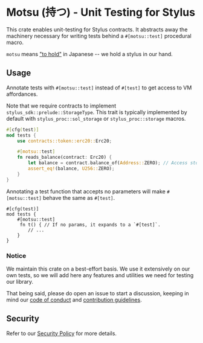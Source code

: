 # Motsu (持つ) - Unit Testing for Stylus

This crate enables unit-testing for Stylus contracts. It abstracts away the
machinery necessary for writing tests behind a `#[motsu::test]` procedural
macro.

`motsu` means ["to hold"](https://jisho.org/word/%E6%8C%81%E3%81%A4) in
Japanese -- we hold a stylus in our hand.

## Usage

Annotate tests with `#[motsu::test]` instead of `#[test]` to get access to VM
affordances.

Note that we require contracts to implement `stylus_sdk::prelude::StorageType`.
This trait is typically implemented by default with `stylus_proc::sol_storage`
or `stylus_proc::storage` macros.

```rust
#[cfg(test)]
mod tests {
    use contracts::token::erc20::Erc20;

    #[motsu::test]
    fn reads_balance(contract: Erc20) {
        let balance = contract.balance_of(Address::ZERO); // Access storage.
        assert_eq!(balance, U256::ZERO);
    }
}
```

Annotating a test function that accepts no parameters will make `#[motsu::test]`
behave the same as `#[test]`.

```rust,ignore
#[cfg(test)]
mod tests {
    #[motsu::test]
     fn t() { // If no params, it expands to a `#[test]`.
        // ...
    }
}
```

### Notice

We maintain this crate on a best-effort basis. We use it extensively on our own
tests, so we will add here any features and utilities we need for testing our library. 

That being said, please do open an issue to start a discussion, keeping in mind
our [code of conduct] and [contribution guidelines].

[code of conduct]: ../../CODE_OF_CONDUCT.md

[contribution guidelines]: ../../CONTRIBUTING.md

## Security

Refer to our [Security Policy](../../SECURITY.md) for more details.
